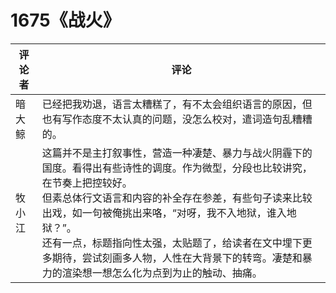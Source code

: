 # 1675《战火》

评论者 | 评论 |
|---|---|
暗大鲸|已经把我劝退，语言太糟糕了，有不太会组织语言的原因，但也有写作态度不太认真的问题，没怎么校对，遣词造句乱糟糟的。
牧小江|这篇并不是主打叙事性，营造一种凄楚、暴力与战火阴霾下的国度。看得出有些诗性的调度。作为微型，分段也比较讲究，在节奏上把控较好。<br/>但素总体行文语言和内容的补全存在参差，有些句子读来比较出戏，如一句被俺挑出来咯，“对呀，我不入地狱，谁入地狱？”。<br/>还有一点，标题指向性太强，太贴题了，给读者在文中埋下更多期待，尝试刻画多人物，人性在大背景下的转弯。凄楚和暴力的渲染想一想怎么化为点到为止的触动、抽痛。
